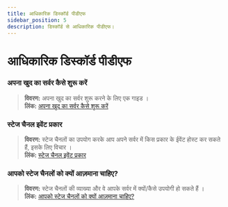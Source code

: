 ```yaml
---
title: आधिकारिक डिस्कॉर्ड पीडीएफ
sidebar_position: 5
description: डिस्कॉर्ड से आधिकारिक पीडीएफ।
---
```


# आधिकारिक डिस्कॉर्ड पीडीएफ
### अपना खुद का सर्वर कैसे शुरू करें
> **विवरण:** अपना खुद का सर्वर शुरू करने के लिए एक गाइड ।   <br/>
**लिंक:** [अपना खुद का सर्वर कैसे शुरू करें](https://cdn.discordapp.com/attachments/847724269672333323/847727389541793802/Onboarding_Self_Service_Onesheet_1.pdf)

### स्टेज चैनल इवेंट प्रकार
> **विवरण:** स्टेज चैनलों का उपयोग करके आप अपने सर्वर में किस प्रकार के ईवेंट होस्ट कर सकते हैं, इसके लिए विचार ।   <br/>
**लिंक:** [स्टेज चैनल इवेंट प्रकार](https://cdn.discordapp.com/attachments/847724269672333323/847727472274309120/Stage_Channel_Event_Types_1_1.pdf)

### आपको स्टेज चैनलों को क्यों आज़माना चाहिए?
> **विवरण:** स्टेज चैनलों की व्याख्या और वे आपके सर्वर में क्यों/कैसे उपयोगी हो सकते हैं ।   <br/>
**लिंक:** [आपको स्टेज चैनलों को क्यों आज़माना चाहिए?](https://cdn.discordapp.com/attachments/847724269672333323/847727607323557888/Stage_Channels_Partner_PDF.pdf)